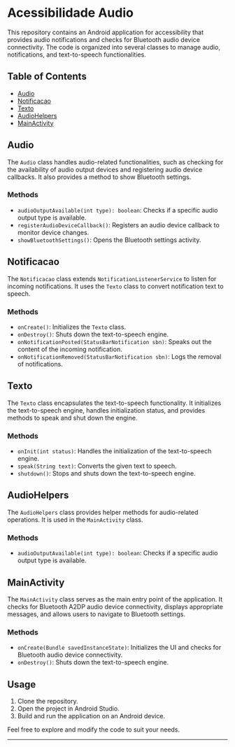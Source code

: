# Acessibilidade Audio

This repository contains an Android application for accessibility that provides audio notifications and checks for Bluetooth audio device connectivity. The code is organized into several classes to manage audio, notifications, and text-to-speech functionalities.

## Table of Contents

- [Audio](#audio)
- [Notificacao](#notificacao)
- [Texto](#texto)
- [AudioHelpers](#audiohelpers)
- [MainActivity](#mainactivity)

## Audio

The `Audio` class handles audio-related functionalities, such as checking for the availability of audio output devices and registering audio device callbacks. It also provides a method to show Bluetooth settings.

### Methods

- `audioOutputAvailable(int type): boolean`: Checks if a specific audio output type is available.
- `registerAudioDeviceCallback()`: Registers an audio device callback to monitor device changes.
- `showBluetoothSettings()`: Opens the Bluetooth settings activity.

## Notificacao

The `Notificacao` class extends `NotificationListenerService` to listen for incoming notifications. It uses the `Texto` class to convert notification text to speech.

### Methods

- `onCreate()`: Initializes the `Texto` class.
- `onDestroy()`: Shuts down the text-to-speech engine.
- `onNotificationPosted(StatusBarNotification sbn)`: Speaks out the content of the incoming notification.
- `onNotificationRemoved(StatusBarNotification sbn)`: Logs the removal of notifications.

## Texto

The `Texto` class encapsulates the text-to-speech functionality. It initializes the text-to-speech engine, handles initialization status, and provides methods to speak and shut down the engine.

### Methods

- `onInit(int status)`: Handles the initialization of the text-to-speech engine.
- `speak(String text)`: Converts the given text to speech.
- `shutdown()`: Stops and shuts down the text-to-speech engine.

## AudioHelpers

The `AudioHelpers` class provides helper methods for audio-related operations. It is used in the `MainActivity` class.

### Methods

- `audioOutputAvailable(int type): boolean`: Checks if a specific audio output type is available.

## MainActivity

The `MainActivity` class serves as the main entry point of the application. It checks for Bluetooth A2DP audio device connectivity, displays appropriate messages, and allows users to navigate to Bluetooth settings.

### Methods

- `onCreate(Bundle savedInstanceState)`: Initializes the UI and checks for Bluetooth audio device connectivity.
- `onDestroy()`: Shuts down the text-to-speech engine.

## Usage

1. Clone the repository.
2. Open the project in Android Studio.
3. Build and run the application on an Android device.

Feel free to explore and modify the code to suit your needs.
****
